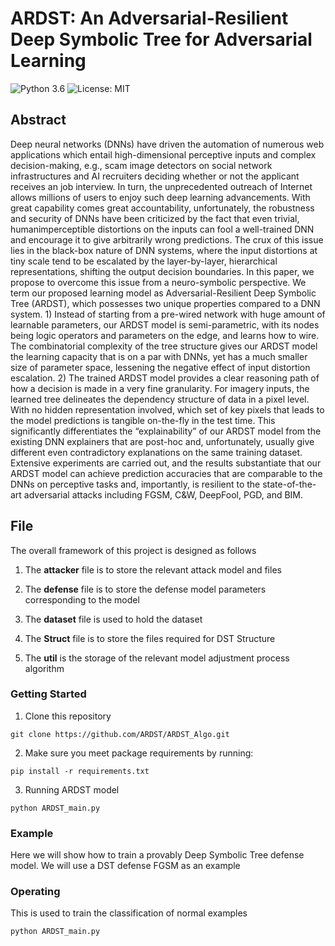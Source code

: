 # ARDST: An Adversarial-Resilient Deep Symbolic Tree for Adversarial Learning

![Python 3.6](https://img.shields.io/badge/python-3.6-green.svg)
![License: MIT](https://img.shields.io/badge/License-MIT-green.svg)


## Abstract
Deep neural networks (DNNs) have driven the automation of numerous web applications which entail high-dimensional perceptive inputs and complex decision-making, e.g., scam image detectors on social network infrastructures and AI recruiters deciding whether or not the applicant receives an job interview. In turn, the unprecedented outreach of Internet allows millions of users to enjoy such deep learning advancements. With great capability comes great accountability, unfortunately, the robustness and security of DNNs have been criticized by the fact that even trivial, humanimperceptible distortions on the inputs can fool a well-trained DNN and encourage it to give arbitrarily wrong predictions. The crux of this issue lies in the black-box nature of DNN systems, where the input distortions at tiny scale tend to be escalated by the layer-by-layer, hierarchical representations, shifting the output decision boundaries. In this paper, we propose to overcome this issue from a neuro-symbolic perspective. We term our proposed learning model as Adversarial-Resilient Deep Symbolic Tree (ARDST), which possesses two unique properties compared to a DNN system. 1) Instead of starting from a pre-wired network with huge amount of learnable parameters, our ARDST model is semi-parametric, with its nodes being logic operators and parameters on the edge, and learns how to wire. The combinatorial complexity of the tree structure gives our ARDST model the learning capacity that is on a par with DNNs, yet has a much smaller size of parameter space, lessening the negative effect of input distortion escalation. 2) The trained ARDST model provides a clear reasoning path of how a decision is made in a very fine granularity. For imagery inputs, the learned tree delineates the dependency structure of data in a pixel level. With no hidden representation involved, which set of key pixels that leads to the model predictions is tangible on-the-fly in the test time. This significantly differentiates the “explainability” of our ARDST model from the existing DNN explainers that are post-hoc and, unfortunately, usually give different even contradictory explanations on the same training dataset. Extensive experiments are carried out, and the results substantiate that our ARDST model can achieve prediction accuracies that are comparable to the DNNs on perceptive tasks and, importantly, is resilient to the state-of-the-art adversarial attacks including FGSM, C&W, DeepFool, PGD, and BIM.

## File

The overall framework of this project is designed as follows
1. The **attacker** file is to store the relevant attack model and files

2. The **defense** file is to store the defense model parameters corresponding to the model

3. The **dataset** file is used to hold the dataset

4. The **Struct** file is to store the files required for DST Structure

5. The **util** is the storage of the relevant model adjustment process algorithm

### Getting Started
1. Clone this repository

```
git clone https://github.com/ARDST/ARDST_Algo.git
```

2. Make sure you meet package requirements by running:

```
pip install -r requirements.txt
```

3. Running ARDST model

```
python ARDST_main.py
```

### Example

Here we will show how to train a provably Deep Symbolic Tree defense model. We will use a DST defense FGSM as an example

### Operating

This is used to train the classification of normal examples
```
python ARDST_main.py
```

